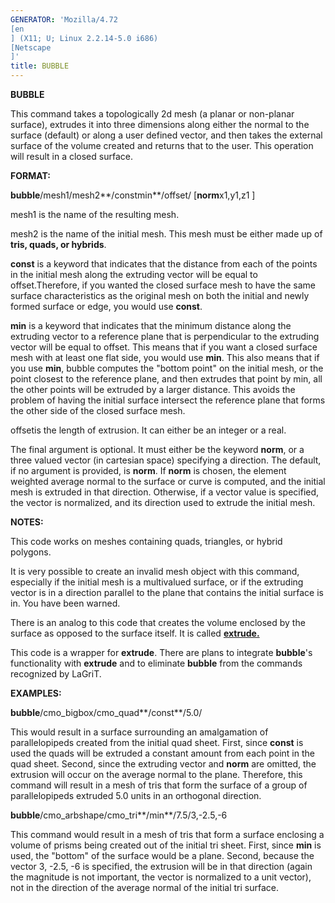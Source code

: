 ```yaml
---
GENERATOR: 'Mozilla/4.72 
[en
] (X11; U; Linux 2.2.14-5.0 i686) 
[Netscape
]'
title: BUBBLE
---
```


**BUBBLE**

 This command takes a topologically 2d mesh (a planar or non-planar
 surface), extrudes it into three dimensions along either the normal to
 the surface (default) or along a user defined vector, and then takes
 the external surface of the volume created and returns that to the
 user.
 This operation will result in a closed surface.

**FORMAT:**

 **bubble**/mesh1/mesh2**/constmin**/offset/
[**norm**x1,y1,z1
]

mesh1 is the name of the resulting mesh.

mesh2 is the name of the initial mesh. This mesh must be either made up
of **tris, quads, or hybrids**.

**const** is a keyword that indicates that the distance from each of the
points in the initial mesh along the extruding vector will be equal to
offset.Therefore, if you wanted the closed surface mesh to have the same
surface characteristics as the original mesh on both the initial and
newly formed surface or edge, you would use **const**.

**min** is a keyword that indicates that the minimum distance along the
extruding vector to a reference plane that is perpendicular to the
extruding vector will be equal to offset. This means that if you want a
closed surface mesh with at least one flat side, you would use **min**.
This also means that if you use **min**, bubble computes the "bottom
point" on the initial mesh, or the point closest to the reference plane,
and then extrudes that point by min, all the other points will be
extruded by a larger distance. This avoids the problem of having the
initial surface intersect the reference plane that forms the other side
of the closed surface mesh.

offsetis the length of extrusion. It can either be an integer or a real.

The final argument is optional. It must either be the keyword **norm**,
or a three valued vector (in cartesian space) specifying a direction.
The default, if no argument is provided, is **norm**. If **norm** is
chosen, the element weighted average normal to the surface or curve is
computed, and the initial mesh is extruded in that direction. Otherwise,
if a vector value is specified, the vector is normalized, and its
direction used to extrude the initial mesh.

**NOTES:**

 This code works on meshes containing quads, triangles, or hybrid
 polygons.

 It is very possible to create an invalid mesh object with this
 command, especially if the initial mesh is a multivalued surface, or
 if the extruding vector is in a direction parallel to the plane that
 contains the initial surface is in. You have been warned.

 There is an analog to this code that creates the volume enclosed by
 the surface as opposed to the surface itself. It is called
 **[extrude.](extrude.md)**

 This code is a wrapper for **extrude**. There are plans to integrate
 **bubble**'s functionality with **extrude** and to eliminate
 **bubble** from the commands recognized by LaGriT.

**EXAMPLES:**

 **bubble**/cmo\_bigbox/cmo\_quad**/const**/5.0/

 This would result in a surface surrounding an amalgamation of
 parallelopipeds created from the initial quad sheet. First, since
 **const** is used the quads will be extruded a constant amount from
 each point in the quad sheet. Second, since the extruding vector and
 **norm** are omitted, the extrusion will occur on the average normal
 to the plane. Therefore, this command will result in a mesh of tris
 that form the surface of a group of parallelopipeds extruded 5.0 units
 in an orthogonal direction.

 **bubble**/cmo\_arbshape/cmo\_tri**/min**/7.5/3,-2.5,-6

 This command would result in a mesh of tris that form a surface
 enclosing a volume of prisms being created out of the initial tri
 sheet. First, since **min** is used, the "bottom" of the surface would
 be a plane. Second, because the vector 3, -2.5, -6 is specified, the
 extrusion will be in that direction (again the magnitude is not
 important, the vector is normalized to a unit vector), not in the
 direction of the average normal of the initial tri surface.
